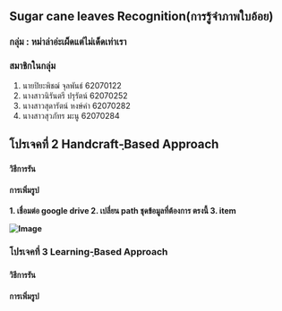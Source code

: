 ## Sugar cane leaves Recognition(การรู้จำภาพใบอ้อย)

### กลุ่ม : หม่าล่าอ่ะเผ็ดแต่ไม่เด็ดเท่าเรา  

 ### สมาชิกในกลุ่ม 
1. นายปิยะพิชฌ์ จุลพันธ์ 62070122
2. นางสาวนิรันตรี  ปรุรัตน์ 62070252
3. นางสาวสุดารัตน์ หงษ์คำ 62070282
4. นางสาวสุวภัทร มะนู   62070284


 <h2>โปรเจคที่ 2 Handcraft-ฺBased Approach<h3>
<h4> วิธีการรัน </h4>

 <h4> การเพิ่มรูป <h4>
1. เชื่อมต่อ google drive
2. เปลี่ยน path ชุดข้อมูลที่ต้องการ ตรงนี้
3. item 

 ![Image]()
 
 <h3>โปรเจคที่ 3  Learning-ฺBased Approach<h3>
 <h4> วิธีการรัน <h4>


 <h4> การเพิ่มรูป <h4>
  
